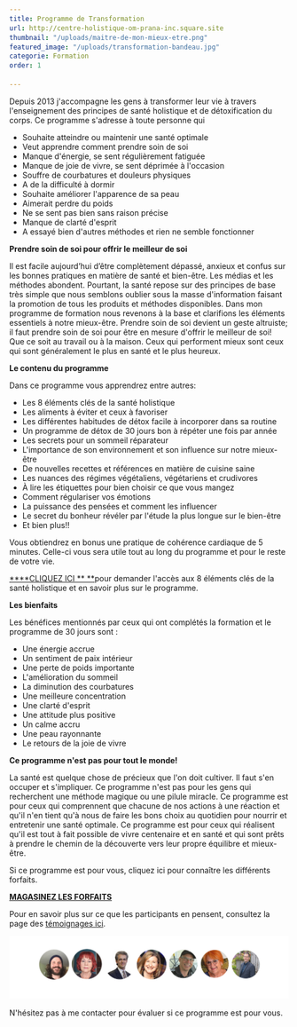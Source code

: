 ```yaml
---
title: Programme de Transformation
url: http://centre-holistique-om-prana-inc.square.site
thumbnail: "/uploads/maitre-de-mon-mieux-etre.png"
featured_image: "/uploads/transformation-bandeau.jpg"
categorie: Formation
order: 1

---
```

Depuis 2013 j'accompagne les gens à transformer leur vie à travers l'enseignement des principes de santé holistique et de détoxification du corps. Ce programme s'adresse à toute personne qui

* Souhaite atteindre ou maintenir une santé optimale
* Veut apprendre comment prendre soin de soi
* Manque d'énergie, se sent régulièrement fatiguée
* Manque de joie de vivre, se sent déprimée à l'occasion
* Souffre de courbatures et douleurs physiques
* A de la difficulté à dormir
* Souhaite améliorer l'apparence de sa peau
* Aimerait perdre du poids
* Ne se sent pas bien sans raison précise
* Manque de clarté d'esprit
* A essayé bien d'autres méthodes et rien ne semble fonctionner

**Prendre soin de soi pour offrir le meilleur de soi**

Il est facile aujourd’hui d’être complètement dépassé, anxieux et confus sur les bonnes pratiques en matière de santé et bien-être. Les médias et les méthodes abondent. Pourtant, la santé repose sur des principes de base très simple que nous semblons oublier sous la masse d'information faisant la promotion de tous les produits et méthodes disponibles. Dans mon programme de formation nous revenons à la base et clarifions les éléments essentiels à notre mieux-être. Prendre soin de soi devient un geste altruiste; il faut prendre soin de soi pour être en mesure d'offrir le meilleur de soi! Que ce soit au travail ou à la maison. Ceux qui performent mieux sont ceux qui sont généralement le plus en santé et le plus heureux.

**Le contenu du programme**

Dans ce programme vous apprendrez entre autres:

* Les 8 éléments clés de la santé holistique
* Les aliments à éviter et ceux à favoriser
* Les différentes habitudes de détox facile à incorporer dans sa routine
* Un programme de détox de 30 jours bon à répéter une fois par année
* Les secrets pour un sommeil réparateur
* L'importance de son environnement et son influence sur notre mieux-être
* De nouvelles recettes et références en matière de cuisine saine
* Les nuances des régimes végétaliens, végétariens et crudivores
* À lire les étiquettes pour bien choisir ce que vous mangez
* Comment régulariser vos émotions
* La puissance des pensées et comment les influencer
* Le secret du bonheur révéler par l'étude la plus longue sur le bien-être
* Et bien plus!!

Vous obtiendrez en bonus une pratique de cohérence cardiaque de 5 minutes. Celle-ci vous sera utile tout au long du programme et pour le reste de votre vie.

[****CLIQUEZ ICI ** **](https://cours.nancybilodeau.com/mmme "Maître de mon ME")pour demander l'accès aux 8 éléments clés de la santé holistique et en savoir plus sur le programme.

**Les bienfaits**

Les bénéfices mentionnés par ceux qui ont complétés la formation et le programme de 30 jours sont :

* Une énergie accrue
* Un sentiment de paix intérieur
* Une perte de poids importante
* L'amélioration du sommeil
* La diminution des courbatures
* Une meilleure concentration
* Une clarté d'esprit
* Une attitude plus positive
* Un calme accru
* Une peau rayonnante
* Le retours de la joie de vivre

**Ce programme n'est pas pour tout le monde!**

La santé est quelque chose de précieux que l'on doit cultiver. Il faut s'en occuper et s'impliquer. Ce programme n'est pas pour les gens qui recherchent une méthode magique ou une pilule miracle. Ce programme est pour ceux qui comprennent que chacune de nos actions à une réaction et qu'il n'en tient qu'à nous de faire les bons choix au quotidien pour nourrir et entretenir une santé optimale. Ce programme est pour ceux qui réalisent qu'il est tout à fait possible de vivre centenaire et en santé et qui sont prêts à prendre le chemin de la découverte vers leur propre équilibre et mieux-être.

Si ce programme est pour vous, cliquez ici pour connaître les différents forfaits.

[**MAGASINEZ LES FORFAITS**](http://centre-holistique-om-prana-inc.square.site)

Pour en savoir plus sur ce que les participants en pensent, consultez la page des [témoignages ici](https://cours.nancybilodeau.com/temoignagesdetox).

![](/uploads/copie-de-copie-de-detox-transforme.png)

N'hésitez pas à me contacter pour évaluer si ce programme est pour vous.